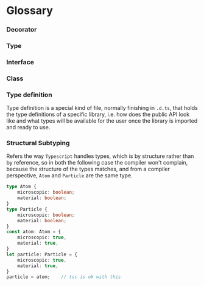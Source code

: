 # Glossary

### Decorator
### Type
### Interface
### Class
### Type definition
Type definition is a special kind of file, normally finishing in `.d.ts`, that holds the type definitions of a specific library, i.e. how does the public API look like and what types will be available for the user once the library is imported and ready to use.

### Structural Subtyping
Refers the way `Typescript` handles types, which is by structure rather than by reference, so in both the following case the compiler won't complain, because the structure of the types matches, and from a compiler perspective, `Atom` and `Particle` are the same type.
```typescript
type Atom {
	microscopic: boolean;
	material: boolean;
}
type Particle {
	microscopic: boolean;
	material: boolean;
}
const atom: Atom = {
	microscopic: true,
	material: true,
}
let particle: Particle = {
	microscopic: true,
	material: true,
}
particle = atom;	// tsc is ok with this
```